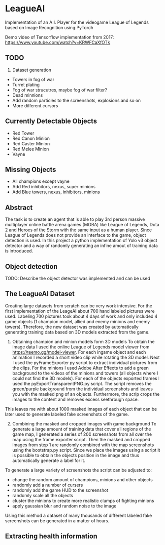 # LeagueAI
Implementation of an A.I. Player for the videogame League of Legends based on Image Recognition using PyTorch

Demo video of Tensorflow implementation from 2017: https://www.youtube.com/watch?v=KRWFCaXfOTk

## TODO
1) Dataset generation
- Towers in fog of war
- Turret plating
- Fog of war strucutres, maybe fog of war filter?
- Dead minnions
- Add random particles to the screenshots, explosions and so on
- More different cursors

## Currently Detectable Objects
- Red Tower
- Red Canon Minion
- Red Caster Minion
- Red Melee Minion
- Vayne

## Missing Objects
- All champions except vayne
- Add Red inhibitors, nexus, super minions
- Add Blue towers, nexus, inhibitors, minions

## Abstract
The task is to create an agent that is able to play 3rd person massive multiplayer online battle arena games (MOBA) like League of Legends, Dota 2 and Heroes of the Storm with the same input as a human player.
Since League of Legends does not provide an interface to the game, object detection is used.
In this project a python implementation of Yolo v3 object detector and a way of randomly generating an infine amout of training data is introduced.

## Object detection
TODO: Describe the object detector was implemented and can be used

## The LeagueAI Dataset
Creating large datasets from scratch can be very work intensive.
For the first implementation of the LeageAI about 700 hand labeled pictures were used.
Labeling 700 pictures took about 4 days of work and only included 4 game objects (1 champion model, allied and enemy minions and enemy towers).
Therefore, the new dataset was created by automatically generating training data based on 3D models extracted from the game.

1. Obtaining champion and minion models form 3D models
To obtain the image data I used the online League of Legends model viewer from https://teemo.gg/model-viewer.
For each ingame object and each animation I recorded a short video clip while rotating the 3D model.
Next I used the pyFrameExporter.py script to extract individual pictures from the clips.
For the minions I used Adobe After Effects to add a green background to the videos of the minions and towers (all objects where I could not find the 3D models).
For each of the objects exported frames I used the pyExportTransparentPNG.py script.
The script removes the green/purple background from the individual screenshots and leaves you with the masked png of an objects.
Furthermore, the scrip crops the images to the content and removes excess seethrough space.

This leaves me with about 1000 masked images of each object that can be later used to generate labeled fake screenshots of the game.

2. Combining the masked and cropped images with game background 
To generate a large amount of training data that cover all regions of the game map, I generated a series of 200 screenshots from all over the map using the frame exporter script.
Then the masked and cropped images from step 1 are randomly combined with the map screenshots using the bootstrap.py script.
Since we place the images using a script it is possible to obtain the objects position in the image and thus automatically generate a label for it.

To generate a large variety of screenshots the script can be adjusted to:
- change the random amount of champions, minions and other objects 
- randomly add a number of cursers
- randomly add the game HUD to the screenshot
- randomly scale all the objects
- cluster the minions to create more realistic clumps of fighting minions
- apply gaussian blur and random noise to the image

Using this method a dataset of many thousands of different labeled fake screenshots can be generated in a matter of hours.

## Extracting health information

